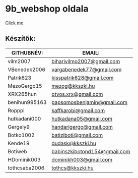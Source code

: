 # 9b_webshop oldala

[Click me](https://pepe1125.github.io/9b_web/fo.html)

## Készítők:

| GITHUBNÉV:	| EMAIL:  |
| ----------- | ------- |
vilm2007	| biharivilmo2007@gmail.com
VBenedek2006	| vargabenedek77@gmail.com
Patrik623	| kisspatrik628@gmail.com
MezoGergo15	| mezog@kkszki.hu
XRX265hun	| otvos.xrx@gmail.com
benihun995163	| papsomosbenjamin@gmail.com
Ropppi	| kaffkarobi@gmail.com
hutkadani000	| hutkadana05@gmail.com
Gergely9 |	 handarigergo@gmail.com
Botko1002	| batiziboti@gmail.com
Kende19	| dudask@kkszki.hu
Botiweb|	babinszkibotond154@gmail.com
HDominik003	| dominikh003@gmail.com
tothcsaba2006 |	tothcs@kkszki.hu

